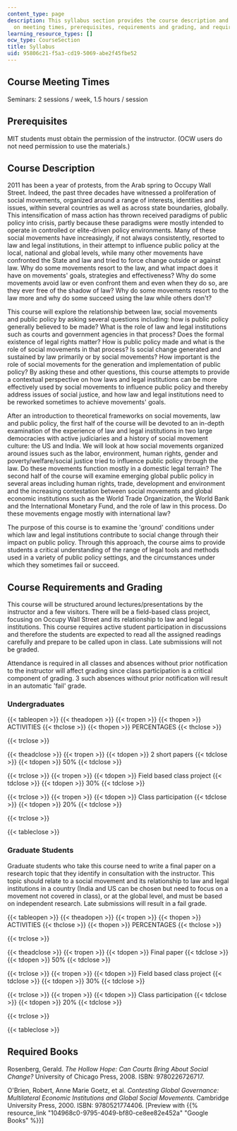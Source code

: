 ```yaml
---
content_type: page
description: This syllabus section provides the course description and information
  on meeting times, prerequisites, requirements and grading, and required books.
learning_resource_types: []
ocw_type: CourseSection
title: Syllabus
uid: 95806c21-f5a3-cd19-5069-abe2f45fbe52
---
```


Course Meeting Times
--------------------

Seminars: 2 sessions / week, 1.5 hours / session

Prerequisites
-------------

MIT students must obtain the permission of the instructor. (OCW users do not need permission to use the materials.)

Course Description
------------------

2011 has been a year of protests, from the Arab spring to Occupy Wall Street. Indeed, the past three decades have witnessed a proliferation of social movements, organized around a range of interests, identities and issues, within several countries as well as across state boundaries, globally. This intensification of mass action has thrown received paradigms of public policy into crisis, partly because these paradigms were mostly intended to operate in controlled or elite-driven policy environments. Many of these social movements have increasingly, if not always consistently, resorted to law and legal institutions, in their attempt to influence public policy at the local, national and global levels, while many other movements have confronted the State and law and tried to force change outside or against law. Why do some movements resort to the law, and what impact does it have on movements' goals, strategies and effectiveness? Why do some movements avoid law or even confront them and even when they do so, are they ever free of the shadow of law? Why do some movements resort to the law more and why do some succeed using the law while others don't?

This course will explore the relationship between law, social movements and public policy by asking several questions including: how is public policy generally believed to be made? What is the role of law and legal institutions such as courts and government agencies in that process? Does the formal existence of legal rights matter? How is public policy made and what is the role of social movements in that process? Is social change generated and sustained by law primarily or by social movements? How important is the role of social movements for the generation and implementation of public policy? By asking these and other questions, this course attempts to provide a contextual perspective on how laws and legal institutions can be more effectively used by social movements to influence public policy and thereby address issues of social justice, and how law and legal institutions need to be reworked sometimes to achieve movements' goals.

After an introduction to theoretical frameworks on social movements, law and public policy, the first half of the course will be devoted to an in-depth examination of the experience of law and legal institutions in two large democracies with active judiciaries and a history of social movement culture: the US and India. We will look at how social movements organized around issues such as the labor, environment, human rights, gender and poverty/welfare/social justice tried to influence public policy through the law. Do these movements function mostly in a domestic legal terrain? The second half of the course will examine emerging global public policy in several areas including human rights, trade, development and environment and the increasing contestation between social movements and global economic institutions such as the World Trade Organization, the World Bank and the International Monetary Fund, and the role of law in this process. Do these movements engage mostly with international law?

The purpose of this course is to examine the 'ground' conditions under which law and legal institutions contribute to social change through their impact on public policy. Through this approach, the course aims to provide students a critical understanding of the range of legal tools and methods used in a variety of public policy settings, and the circumstances under which they sometimes fail or succeed.

Course Requirements and Grading
-------------------------------

This course will be structured around lectures/presentations by the instructor and a few visitors. There will be a field-based class project, focusing on Occupy Wall Street and its relationship to law and legal institutions. This course requires active student participation in discussions and therefore the students are expected to read all the assigned readings carefully and prepare to be called upon in class. Late submissions will not be graded.

Attendance is required in all classes and absences without prior notification to the instructor will affect grading since class participation is a critical component of grading. 3 such absences without prior notification will result in an automatic 'fail' grade.

### Undergraduates

{{< tableopen >}}
{{< theadopen >}}
{{< tropen >}}
{{< thopen >}}
ACTIVITIES
{{< thclose >}}
{{< thopen >}}
PERCENTAGES
{{< thclose >}}

{{< trclose >}}

{{< theadclose >}}
{{< tropen >}}
{{< tdopen >}}
2 short papers
{{< tdclose >}}
{{< tdopen >}}
50%
{{< tdclose >}}

{{< trclose >}}
{{< tropen >}}
{{< tdopen >}}
Field based class project
{{< tdclose >}}
{{< tdopen >}}
30%
{{< tdclose >}}

{{< trclose >}}
{{< tropen >}}
{{< tdopen >}}
Class participation
{{< tdclose >}}
{{< tdopen >}}
20%
{{< tdclose >}}

{{< trclose >}}

{{< tableclose >}}

### Graduate Students

Graduate students who take this course need to write a final paper on a research topic that they identify in consultation with the instructor. This topic should relate to a social movement and its relationship to law and legal institutions in a country (India and US can be chosen but need to focus on a movement not covered in class), or at the global level, and must be based on independent research. Late submissions will result in a fail grade.

{{< tableopen >}}
{{< theadopen >}}
{{< tropen >}}
{{< thopen >}}
ACTIVITIES
{{< thclose >}}
{{< thopen >}}
PERCENTAGES
{{< thclose >}}

{{< trclose >}}

{{< theadclose >}}
{{< tropen >}}
{{< tdopen >}}
Final paper
{{< tdclose >}}
{{< tdopen >}}
50%
{{< tdclose >}}

{{< trclose >}}
{{< tropen >}}
{{< tdopen >}}
Field based class project
{{< tdclose >}}
{{< tdopen >}}
30%
{{< tdclose >}}

{{< trclose >}}
{{< tropen >}}
{{< tdopen >}}
Class participation
{{< tdclose >}}
{{< tdopen >}}
20%
{{< tdclose >}}

{{< trclose >}}

{{< tableclose >}}

Required Books
--------------

Rosenberg, Gerald. _The Hollow Hope: Can Courts Bring About Social Change?_ University of Chicago Press, 2008. ISBN: 9780226726717.

O'Brien, Robert, Anne Marie Goetz, et al. _Contesting Global Governance: Multilateral Economic Institutions and Global Social Movements._ Cambridge University Press, 2000. ISBN: 9780521774406. \[Preview with {{% resource_link "104968c0-9795-4049-bf80-ce8ee82e452a" "Google Books" %}}\]
